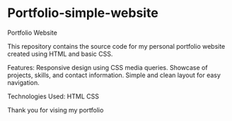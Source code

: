 # Portfolio-simple-website
 Portfolio Website

This repository contains the source code for my personal portfolio website created using HTML and basic CSS.

Features:
Responsive design using CSS media queries.
Showcase of projects, skills, and contact information.
Simple and clean layout for easy navigation.

Technologies Used:
HTML
CSS

Thank you for vising my portfolio

